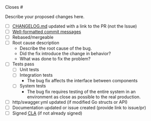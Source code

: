 Closes #

Describe your proposed changes here.

<!-- Checkboxes below this note can be erased if not applicable to your Pull Request. -->

- [ ] [CHANGELOG.md](https://github.com/influxdata/influxdb/blob/master/CHANGELOG.md) updated with a link to the PR (not the Issue)
- [ ] [Well-formatted commit messages](https://www.conventionalcommits.org/en/v1.0.0-beta.3/)
- [ ] Rebased/mergeable
- [ ] Root cause description
   * Describe the root cause of the bug. 
   * Did the fix introduce the change in behavior?
   * What was done to fix the problem?
- [ ] Tests pass
   - [ ] Unit tests
   - [ ] Integration tests
      * The bug fix affects the interface between components
   - [ ] System tests
      * The bug fix requires testing of the entire system in an environment as close as possible to the real production.
- [ ] http/swagger.yml updated (if modified Go structs or API)
- [ ] Documentation updated or issue created (provide link to issue/pr)
- [ ] Signed [CLA](https://influxdata.com/community/cla/) (if not already signed)
